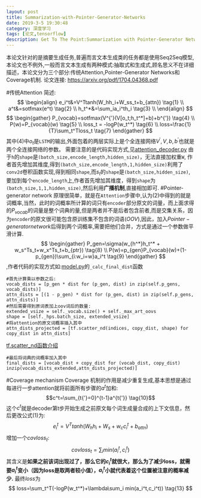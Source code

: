 ```yaml
---
layout: post
title: Summarization-with-Pointer-Generator-Networks
date: 2019-3-5 19:30:48
category: 深度学习
tags: [论文,tensorflow]
description: Get To The Point:Summarization with Pointer-Generator Networks论文导读
---
```

本论文针对的是摘要生成任务,普遍而言文本生成类的任务都是使用Seq2Seq模型,本论文也不例外,一般而言文本生成有两种模式:抽取式和生成式,顾名思义不在详细描述，本论文分为三个部分:传统Attention,Pointer-Generator Networks和Coverage机制.
论文连接: https://arxiv.org/pdf/1704.04368.pdf
<!--more-->
#传统Attention
简述:
$$ 
\begin{align}
e_i^t&=V^Ttanh(W_hh_i+W_ss_t+b_{attn}) \tag{1} \\
a^t&=sotfmax(e^t) \tag{2} \\
h_t^*&=\sum_ia_i^th_i \tag{3} \\
\end{align}
$$
$$
\begin{gather}
P_{vocab}=sotfmax(V^{'}(V[o_t;h_t^*]+b)+b^{'}) \tag{4} \\
P(w)=P_{vocab}(w) \tag{5} \\
loss_t = -logP(w_t^*) \tag{6} \\
loss=\frac{1}{T}\sum_t^Tloss_t \tag{7}
\end{gather}
$$
其中(4)中$o_t$是`LSTM`的输出,外面包着的两层实际上是个全连接网络$V^{'},V,b,b^{'}$也就是两个全连接网络的参数。
需要注意的是代码实现方式,见[attention_decoder.py](https://github.com/becxer/pointer-generator/blob/master/attention_decoder.py)
由于`h`的`shape`是`(batch_size,encode_length,hidden_size)`，无法直接加权重`W`,
作者首先增加其维度,得到`(batch_size,encode_length,1,hidden_size)`利用了`conv2d`卷积函数实现,得到相同`shape`,而$s_t$的`shape`是`(batch_size,hidden_size)`,要加到每个`encode_length`上,作者首先增加其维度，得到`shape`为`(batch_size,1,1,hidden_size)`,然后利用**广播机制**,直接相加即可.
#Pointer-generator network
原理很简单，就是在`Attention`步骤中,认为(2)中得到的就是词概率,当然，此时的词概率所计算的词只有`encoder`部分原文的词量，而上面求得的$P_{vocab}$的词量是整个词典的量,但是两者并不是后者包含前者,而是交集关系，因为`encoder`的原文很可能包含原训练集不包含的词语$(OOV)$,因此，加入$Pointer-generator network$后得到两个词概率,需要把他们合并，方式是通过一个参数做平滑计算.
$$
\begin{gather}
P_gen=\sigma(w_{h^*}h_t^* + w_s^Ts_t+w_x^Ts_t+b_{ptr}) \tag{8} \\
P(w)=p_{gen}P_{vocab}(w)+(1-p_{gen})\sum_{i:w_i=w}a_i^t \tag{9}
\end{gather}
$$
,作者代码的实现方式如:[model.py](https://github.com/becxer/pointer-generator/blob/master/model.py)的`_calc_final_dist`函数
```
#首先计算乘以参数之后:
vocab_dists = [p_gen * dist for (p_gen, dist) in zip(self.p_gens, vocab_dists)]
attn_dists = [(1 - p_gen) * dist for (p_gen, dist) in zip(self.p_gens, attn_dists)]
#然后需要得到原词表加上oov词后的数量:
extended_vsize = self._vocab.size() + self._max_art_oovs
shape = [self._hps.batch_size, extended_vsize]
#将attention的原文词概率插入其中
attn_dists_projected = [tf.scatter_nd(indices, copy_dist, shape) for copy_dist in attn_dists]  
```
[tf.scatter_nd函数介绍](https://lingyixia.github.io/2018/12/25/tensorflowFunctions/#tf-scatter-nd)
```
#最后将词典的词概率加入其中
final_dists = [vocab_dist + copy_dist for (vocab_dist, copy_dist) inzip(vocab_dists_extended,attn_dists_projected)]
```
#Coverage mechanism
Coverage 机制的作用是减少重复生成,基本思想是通过每进行一步attention就将前面所有步骤的$a^t$加和:
$$c^t=\sum_{t{'}=0}^{t-1}a^{t{'}} \tag{10}$$
这个$c^t$就是decoder第t步开始生成之前原文每个词生成量合成的上下文信息，然后更改公式(1)为:
$$
e_i^t=V^Ttanh(W_hh_i+W_s+w_cc_i^t+b_{attn}) \tag{11}
$$
增加一个$covloss_t$:
$$
covloss_t = \sum_i min(a_i^t,c_i^t) \tag{12}
$$
其含义是**如果之前该词出现过了，那么它的$c_i^t$就很大，那么为了减少loss，就需要$a_i^t$变小（因为loss是取两者较小值），$a_i^t$小就代表着这个位置被注意的概率减少.**
最终$loss$为
$$
loss=\sum_t^T(-logP(w_t^*)+\lambda\sum_i min(a_i^t,c_i^t)) \tag{13}
$$